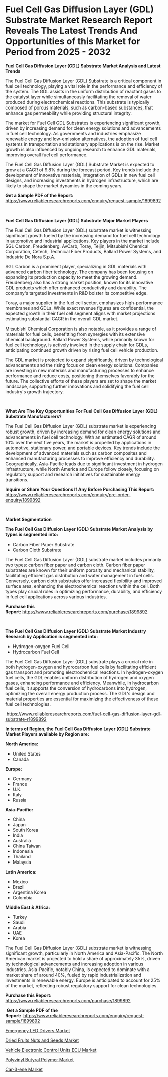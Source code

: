 <p><h1>Fuel Cell Gas Diffusion Layer (GDL) Substrate Market Research Report Reveals The Latest Trends And Opportunities of this Market for Period from 2025 - 2032</h1></p><p><strong>Fuel Cell Gas Diffusion Layer (GDL) Substrate Market Analysis and Latest Trends</strong></p>
<p><p>The Fuel Cell Gas Diffusion Layer (GDL) Substrate is a critical component in fuel cell technology, playing a vital role in the performance and efficiency of the system. The GDL assists in the uniform distribution of reactant gases to the catalyst layer while simultaneously facilitating the removal of water produced during electrochemical reactions. This substrate is typically composed of porous materials, such as carbon-based substances, that enhance gas permeability while providing structural integrity.</p><p>The market for Fuel Cell GDL Substrates is experiencing significant growth, driven by increasing demand for clean energy solutions and advancements in fuel cell technology. As governments and industries emphasize renewable energy and low-emission alternatives, the adoption of fuel cell systems in transportation and stationary applications is on the rise. Market growth is also influenced by ongoing research to enhance GDL materials, improving overall fuel cell performance.</p><p>The Fuel Cell Gas Diffusion Layer (GDL) Substrate Market is expected to grow at a CAGR of 9.8% during the forecast period. Key trends include the development of innovative materials, integration of GDLs in new fuel cell designs, and increasing investments in hydrogen infrastructure, which are likely to shape the market dynamics in the coming years.</p></p>
<p><strong>Get a Sample PDF of the Report:&nbsp;</strong> <a href="https://www.reliableresearchreports.com/enquiry/request-sample/1899892?utm_campaign=24&utm_medium=2&utm_source=Github&utm_content=ia&utm_term=04022025&utm_id=fuel-cell-gas-diffusion-layer-gdl-substrate">https://www.reliableresearchreports.com/enquiry/request-sample/1899892</a></p>
<p>&nbsp;</p>
<p><strong>Fuel Cell Gas Diffusion Layer (GDL) Substrate Major Market Players</strong></p>
<p><p>The Fuel Cell Gas Diffusion Layer (GDL) substrate market is witnessing significant growth fueled by the increasing demand for fuel cell technology in automotive and industrial applications. Key players in the market include SGL Carbon, Freudenberg, AvCarb, Toray, Teijin, Mitsubishi Chemical Corporation, Cetech, Technical Fiber Products, Ballard Power Systems, and Industrie De Nora S.p.A.</p><p>SGL Carbon is a prominent player, specializing in GDL materials with advanced carbon fiber technology. The company has been focusing on expanding its production capacity to meet the growing demand. Freudenberg also has a strong market position, known for its innovative GDL products which offer enhanced conductivity and durability. The company's targeted investments in R&D bolster its competitive edge.</p><p>Toray, a major supplier in the fuel cell sector, emphasizes high-performance membranes and GDLs. While exact revenue figures are confidential, the expected growth in their fuel cell segment aligns with market projections estimating substantial CAGR in the overall GDL market.</p><p>Mitsubishi Chemical Corporation is also notable, as it provides a range of materials for fuel cells, benefitting from synergies with its extensive chemical background. Ballard Power Systems, while primarily known for fuel cell technology, is actively involved in the supply chain for GDLs, anticipating continued growth driven by rising fuel cell vehicle production.</p><p>The GDL market is projected to expand significantly, driven by technological advancements and the rising focus on clean energy solutions. Companies are investing in new materials and manufacturing processes to enhance performance and reduce costs, positioning themselves favorably for the future. The collective efforts of these players are set to shape the market landscape, supporting further innovations and solidifying the fuel cell industry's growth trajectory.</p></p>
<p>&nbsp;</p>
<p><strong>What Are The Key Opportunities For Fuel Cell Gas Diffusion Layer (GDL) Substrate Manufacturers?</strong></p>
<p><p>The Fuel Cell Gas Diffusion Layer (GDL) substrate market is experiencing robust growth, driven by increasing demand for clean energy solutions and advancements in fuel cell technology. With an estimated CAGR of around 10% over the next five years, the market is propelled by applications in automotive, stationary power, and portable devices. Key trends include the development of advanced materials such as carbon composites and enhanced manufacturing processes to improve efficiency and durability. Geographically, Asia-Pacific leads due to significant investment in hydrogen infrastructure, while North America and Europe follow closely, focusing on regulatory support and research initiatives for sustainable energy transitions.</p></p>
<p><strong>Inquire or Share Your Questions If Any Before Purchasing This Report:</strong> <a href="https://www.reliableresearchreports.com/enquiry/pre-order-enquiry/1899892?utm_campaign=24&utm_medium=2&utm_source=Github&utm_content=ia&utm_term=04022025&utm_id=fuel-cell-gas-diffusion-layer-gdl-substrate">https://www.reliableresearchreports.com/enquiry/pre-order-enquiry/1899892</a></p>
<p>&nbsp;</p>
<p><strong>Market Segmentation</strong></p>
<p><strong>The Fuel Cell Gas Diffusion Layer (GDL) Substrate Market Analysis by types is segmented into:</strong></p>
<p><ul><li>Carbon Fiber Paper Substrate</li><li>Carbon Cloth Substrate</li></ul></p>
<p><p>The Fuel Cell Gas Diffusion Layer (GDL) substrate market includes primarily two types: carbon fiber paper and carbon cloth. Carbon fiber paper substrates are known for their uniform porosity and mechanical stability, facilitating efficient gas distribution and water management in fuel cells. Conversely, carbon cloth substrates offer increased flexibility and improved surface area, enhancing the electrochemical reactions within the cell. Both types play crucial roles in optimizing performance, durability, and efficiency in fuel cell applications across various industries.</p></p>
<p><strong>Purchase this Report:&nbsp;</strong><a href="https://www.reliableresearchreports.com/purchase/1899892?utm_campaign=24&utm_medium=2&utm_source=Github&utm_content=ia&utm_term=04022025&utm_id=fuel-cell-gas-diffusion-layer-gdl-substrate">https://www.reliableresearchreports.com/purchase/1899892</a></p>
<p>&nbsp;</p>
<p><strong>The Fuel Cell Gas Diffusion Layer (GDL) Substrate Market Industry Research by Application is segmented into:</strong></p>
<p><ul><li>Hydrogen-oxygen Fuel Cell</li><li>Hydrocarbon Fuel Cell</li></ul></p>
<p><p>The Fuel Cell Gas Diffusion Layer (GDL) substrate plays a crucial role in both hydrogen-oxygen and hydrocarbon fuel cells by facilitating efficient gas transport and promoting electrochemical reactions. In hydrogen-oxygen fuel cells, the GDL enables uniform distribution of hydrogen and oxygen gases, enhancing performance and efficiency. Meanwhile, in hydrocarbon fuel cells, it supports the conversion of hydrocarbons into hydrogen, optimizing the overall energy production process. The GDL's design and material properties are essential for maximizing the effectiveness of these fuel cell technologies.</p></p>
<p><a href="https://www.reliableresearchreports.com/fuel-cell-gas-diffusion-layer-gdl-substrate-r1899892?utm_campaign=24&utm_medium=2&utm_source=Github&utm_content=ia&utm_term=04022025&utm_id=fuel-cell-gas-diffusion-layer-gdl-substrate">&nbsp;https://www.reliableresearchreports.com/fuel-cell-gas-diffusion-layer-gdl-substrate-r1899892</a></p>
<p><strong>In terms of Region, the Fuel Cell Gas Diffusion Layer (GDL) Substrate Market Players available by Region are:</strong></p>
<p>
    <p> <strong> North America: </strong>
        <ul>
            <li>United States</li>
            <li>Canada</li>
        </ul>
        </p> 
    <p> <strong> Europe: </strong>
        <ul>
            <li>Germany</li>
            <li>France</li>
            <li>U.K.</li>
            <li>Italy</li>
            <li>Russia</li>
        </ul>
        </p> 
    <p> <strong> Asia-Pacific: </strong>
        <ul>
            <li>China</li>
            <li>Japan</li>
            <li>South Korea</li>
            <li>India</li>
            <li>Australia</li>
            <li>China Taiwan</li>
            <li>Indonesia</li>
            <li>Thailand</li>
            <li>Malaysia</li>
        </ul>
        </p> 
    <p> <strong> Latin America: </strong>
        <ul>
            <li>Mexico</li>
            <li>Brazil</li>
            <li>Argentina Korea</li>
            <li>Colombia</li>
        </ul>
        </p> 
    <p> <strong> Middle East & Africa: </strong>
        <ul>
            <li>Turkey</li>
            <li>Saudi</li>
            <li>Arabia</li>
            <li>UAE</li>
            <li>Korea</li>
        </ul>
    </p>
    </p>
<p><p>The Fuel Cell Gas Diffusion Layer (GDL) substrate market is witnessing significant growth, particularly in North America and Asia-Pacific. The North American market is projected to hold a share of approximately 35%, driven by technological advancements and increasing adoption in various industries. Asia-Pacific, notably China, is expected to dominate with a market share of around 40%, fueled by rapid industrialization and investments in renewable energy. Europe is anticipated to account for 25% of the market, reflecting robust regulatory support for clean technologies.</p></p>
<p><strong>Purchase this Report: </strong><a href="https://www.reliableresearchreports.com/purchase/1899892?utm_campaign=24&utm_medium=2&utm_source=Github&utm_content=ia&utm_term=04022025&utm_id=fuel-cell-gas-diffusion-layer-gdl-substrate">https://www.reliableresearchreports.com/purchase/1899892</a></p>
<p>&nbsp;<strong>Get a Sample PDF of the Report:&nbsp;&nbsp;</strong><a href="https://www.reliableresearchreports.com/enquiry/request-sample/1899892?utm_campaign=24&utm_medium=2&utm_source=Github&utm_content=ia&utm_term=04022025&utm_id=fuel-cell-gas-diffusion-layer-gdl-substrate">https://www.reliableresearchreports.com/enquiry/request-sample/1899892</a></p>
<p><strong></strong></p>
<p><p><a href="https://www.linkedin.com/pulse/emergency-led-drivers-market-report-financial-overview-pjnuc?utm_campaign=24&utm_medium=2&utm_source=Github&utm_content=ia&utm_term=04022025&utm_id=fuel-cell-gas-diffusion-layer-gdl-substrate">Emergency LED Drivers Market</a></p><p><a href="https://www.linkedin.com/pulse/analyzing-historical-growth-trends-driversof-dried-fruits-bzqye?utm_campaign=24&utm_medium=2&utm_source=Github&utm_content=ia&utm_term=04022025&utm_id=fuel-cell-gas-diffusion-layer-gdl-substrate">Dried Fruits Nuts and Seeds Market</a></p><p><a href="https://www.linkedin.com/pulse/strategic-insights-global-vehicle-electronic-control-lmb2f?utm_campaign=24&utm_medium=2&utm_source=Github&utm_content=ia&utm_term=04022025&utm_id=fuel-cell-gas-diffusion-layer-gdl-substrate">Vehicle Electronic Control Units ECU Market</a></p><p><a href="https://github.com/mezokathleen834/Market-Research-Report-List-1/blob/main/polyvinyl-butyral-polymer-market.md?utm_campaign=24&utm_medium=2&utm_source=Github&utm_content=ia&utm_term=04022025&utm_id=fuel-cell-gas-diffusion-layer-gdl-substrate">Polyvinyl Butyral Polymer Market</a></p><p><a href="https://github.com/shirleenfraker87/Market-Research-Report-List-1/blob/main/car-3-ene-market.md?utm_campaign=24&utm_medium=2&utm_source=Github&utm_content=ia&utm_term=04022025&utm_id=fuel-cell-gas-diffusion-layer-gdl-substrate">Car-3-ene Market</a></p></p>